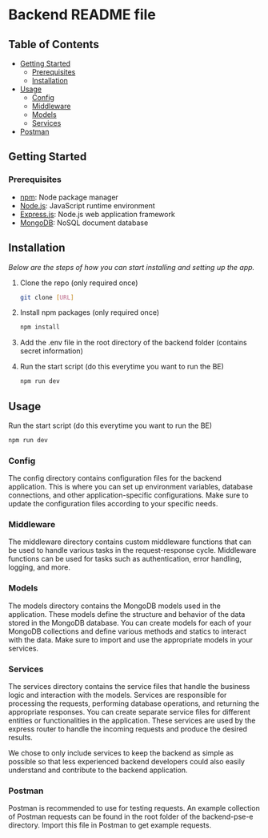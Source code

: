 # Backend README file

## Table of Contents

- [Getting Started](#getting-started)
  - [Prerequisites](#prerequisites)
  - [Installation](#installation)
- [Usage](#usage)
  - [Config](#config)
  - [Middleware](#middleware)
  - [Models](#models)
  - [Services](#services)
- [Postman](#postman)

## Getting Started

### Prerequisites

- [npm](https://www.npmjs.com/get-npm): Node package manager
- [Node.js](https://nodejs.org/en/): JavaScript runtime environment
- [Express.js](https://expressjs.com/): Node.js web application framework
- [MongoDB](https://docs.mongodb.com/manual/installation/): NoSQL document database

## Installation

_Below are the steps of how you can start installing and setting up the app._
1. Clone the repo (only required once)
   ```sh
   git clone [URL]
   ```
2. Install npm packages (only required once)
   ```sh
   npm install
   ```

3. Add the .env file in the root directory of the backend folder (contains secret information)

4. Run the start script (do this everytime you want to run the BE)
   ```sh
   npm run dev
   ```

## Usage

Run the start script (do this everytime you want to run the BE)
   ```sh
   npm run dev
   ```

### Config

The config directory contains configuration files for the backend application. This is where you can set up environment variables, database connections, and other application-specific configurations. Make sure to update the configuration files according to your specific needs.

### Middleware

The middleware directory contains custom middleware functions that can be used to handle various tasks in the request-response cycle. Middleware functions can be used for tasks such as authentication, error handling, logging, and more.

### Models

The models directory contains the MongoDB models used in the application. These models define the structure and behavior of the data stored in the MongoDB database. You can create models for each of your MongoDB collections and define various methods and statics to interact with the data. Make sure to import and use the appropriate models in your services.

### Services

The services directory contains the service files that handle the business logic and interaction with the models. Services are responsible for processing the requests, performing database operations, and returning the appropriate responses. You can create separate service files for different entities or functionalities in the application. These services are used by the express router to handle the incoming requests and produce the desired results.

We chose to only include services to keep the backend as simple as possible so that less experienced backend developers could also easily understand and contribute to the backend application.

### Postman
Postman is recommended to use for testing requests.
An example collection of Postman requests can be found in the root folder of the backend-pse-e directory. 
Import this file in Postman to get example requests.